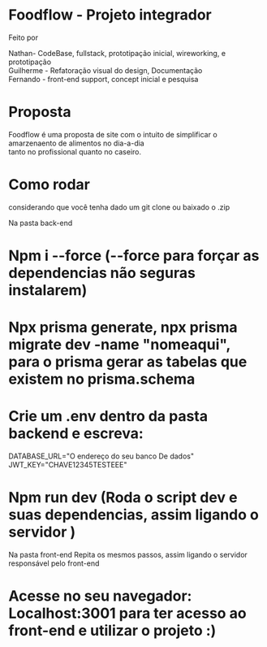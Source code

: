 # Foodflow - Projeto integrador

Feito por 

Nathan- CodeBase, fullstack, prototipação inicial, wireworking, e prototipação  <br />
Guilherme - Refatoração visual do design, Documentação   <br />
Fernando - front-end support, concept inicial e pesquisa   <br />


# Proposta 

Foodflow é uma proposta de site com o intuito de simplificar o amarzenaento de alimentos no dia-a-dia <br />
tanto no profissional quanto no caseiro.

# Como rodar 

considerando que você tenha dado um git clone ou baixado o .zip <br />

Na pasta back-end

# Npm i --force (--force para forçar as dependencias não seguras instalarem) <br />
# Npx prisma generate, npx prisma migrate dev -name "nomeaqui", para o prisma gerar as tabelas que existem no prisma.schema
# Crie um .env dentro da pasta backend e escreva:

DATABASE_URL="O endereço do seu banco De dados"
JWT_KEY="CHAVE12345TESTEEE"

# Npm run dev (Roda o script dev e suas dependencias, assim ligando o servidor )

Na pasta front-end Repita os mesmos passos, assim ligando o servidor responsável pelo front-end 

# Acesse no seu navegador: Localhost:3001 para ter acesso ao front-end e utilizar o projeto :)
